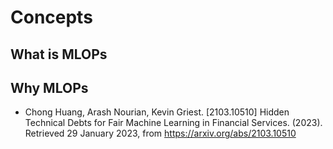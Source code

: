 # Concepts

## What is MLOPs

## Why MLOPs

* Chong Huang, Arash Nourian, Kevin Griest. [2103.10510] Hidden Technical Debts for Fair Machine Learning in Financial Services. (2023). Retrieved 29 January 2023, from https://arxiv.org/abs/2103.10510